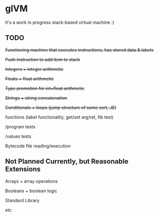 # glVM

It's a work in progress stack-based virtual machine :)

## TODO

~~Functioning machine that executes instructions, has stored data & labels~~

~~Push instruction to add item to stack~~

~~Integers + integer arithmetic~~

~~Floats + float arithmetic~~

~~Type promotion for int+float arithmetic~~

~~Strings + string concatenation~~

~~Conditionals + loops (jump structure of some sort, JE)~~

functions (label functionality, get/set arg/ret, fib test)

/program tests

/values tests

Bytecode file reading/execution

## Not Planned Currently, but Reasonable Extensions

Arrays + array operations

Booleans + boolean logic

Standard Library

etc
